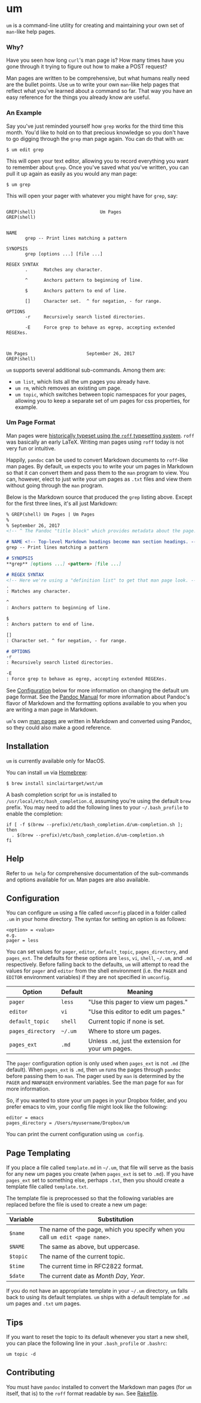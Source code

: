 # um
`um` is a command-line utility for creating and maintaining your own set of
`man`-like help pages.

### Why?
Have you seen how long `curl`'s man page is? How many times have you gone
through it trying to figure out how to make a POST request?

Man pages are written to be comprehensive, but what humans really need are the
bullet points. Use `um` to write your own `man`-like help pages that reflect
what you've learned about a command so far.  That way you have an easy
reference for the things you already know are useful.

### An Example
Say you've just reminded yourself how `grep` works for the third time this
month. You'd like to hold on to that precious knowledge so you don't have to go
digging through the `grep` man page again. You can do that with `um`:
```
$ um edit grep
```
This will open your text editor, allowing you to record everything you want to
remember about `grep`. Once you've saved what you've written, you can pull it
up again as easily as you would any man page:

```
$ um grep
```
This will open your pager with whatever you might have for `grep`, say:
```

GREP(shell)                        Um Pages                        GREP(shell)


NAME
       grep -- Print lines matching a pattern

SYNOPSIS
       grep [options ...] [file ...]

REGEX SYNTAX
       .      Matches any character.

       ^      Anchors pattern to beginning of line.

       $      Anchors pattern to end of line.

       []     Character set.  ^ for negation, - for range.

OPTIONS
       -r     Recursively search listed directories.

       -E     Force grep to behave as egrep, accepting extended REGEXes.



Um Pages                      September 26, 2017                   GREP(shell)
```

`um` supports several additional sub-commands. Among them are:
* `um list`, which lists all the um pages you already have.
* `um rm`, which removes an existing um page.
* `um topic`, which switches between topic namespaces for your pages, allowing
  you to keep a separate set of um pages for css properties, for example.

### Um Page Format
Man pages were [historically typeset using the `roff` typesetting
system](http://twobithistory.org/2017/09/28/the-lineage-of-man.html). `roff`
was basically an early LaTeX. Writing man pages using `roff` today is not very
fun or intuitive.

Happily, `pandoc` can be used to convert Markdown documents to `roff`-like man
pages. By default, `um` expects you to write your um pages in Markdown so that
it can convert them and pass them to the `man` program to view. You can,
however, elect to just write your um pages as `.txt` files and view them
without going through the `man` program.

Below is the Markdown source that produced the `grep` listing above. Except for
the first three lines, it's all just Markdown:
```markdown
% GREP(shell) Um Pages | Um Pages
%
% September 26, 2017
<!-- ^ The Pandoc "title block" which provides metadata about the page. -->

# NAME <!-- Top-level Markdown headings become man section headings. -->
grep -- Print lines matching a pattern

# SYNOPSIS
**grep** [options ...] <pattern> [file ...]

# REGEX SYNTAX
<!-- Here we're using a "definition list" to get that man page look. -->
.
: Matches any character.

^
: Anchors pattern to beginning of line.

$
: Anchors pattern to end of line.

[]
: Character set. ^ for negation, - for range.

# OPTIONS
-r
: Recursively search listed directories.

-E
: Force grep to behave as egrep, accepting extended REGEXes.

```

See [Configuration](#config) below for more information on changing the default um
page format. See the [Pandoc
Manual](https://pandoc.org/MANUAL.html#pandocs-markdown) for more information
about Pandoc's flavor of Markdown and the formatting options available to you
when you are writing a man page in Markdown.

`um`'s own [man pages](/doc) are written in Markdown and converted using
Pandoc, so they could also make a good reference.

## Installation
`um` is currently available only for MacOS.

You can install `um` via [Homebrew](http://brew.sh/):
```
$ brew install sinclairtarget/wst/um
```

A bash completion script for `um` is installed to
`/usr/local/etc/bash_completion.d`, assuming you're using the default `brew`
prefix. You may need to add the following lines to your `~/.bash_profile` to
enable the completion:
```
if [ -f $(brew --prefix)/etc/bash_completion.d/um-completion.sh ]; then
  . $(brew --prefix)/etc/bash_completion.d/um-completion.sh
fi
```

## Help
Refer to `um help` for comprehensive documentation of the sub-commands and
options available for `um`. Man pages are also available.

<a name="config"></a>
## Configuration
You can configure `um` using a file called `umconfig` placed in a folder called
`.um` in your home directory. The syntax for setting an option is as follows:
```
<option> = <value>
e.g.
pager = less
```

You can set values for `pager`, `editor`, `default_topic`, `pages_directory`,
and `pages_ext`. The defaults for these options are `less`, `vi`, `shell`,
`~/.um`, and `.md` respectively. Before falling back to the defaults, `um` will
attempt to read the values for `pager` and `editor` from the shell environment
(i.e.  the `PAGER` and `EDITOR` environment variables) if they are not
specified in `umconfig`.

Option | Default | Meaning
--- | --- | ---
`pager` | `less` | "Use this pager to view um pages."
`editor` | `vi` | "Use this editor to edit um pages."
`default_topic` | `shell` | Current topic if none is set.
`pages_directory` | `~/.um` | Where to store um pages.
`pages_ext` | `.md` | Unless `.md`, just the extension for your um pages.

The `pager` configuration option is only used when `pages_ext` is not `.md`
(the default). When `pages_ext` is `.md`, then `um` runs the pages through
`pandoc` before passing them to `man`. The pager used by `man` is determined by
the `PAGER` and `MANPAGER` environment variables. See the man page for `man`
for more information.

So, if you wanted to store your um pages in your Dropbox folder, and you prefer
emacs to vim, your config file might look like the following:
```
editor = emacs
pages_directory = /Users/myusername/Dropbox/um
```

You can print the current configuration using `um config`.

## Page Templating
If you place a file called `template.md` in `~/.um`, that file will serve as
the basis for any new um pages you create (when `pages_ext` is set to `.md`).
If you have `pages_ext` set to something else, perhaps `.txt`, then you should
create a template file called `template.txt`.

The template file is preprocessed so that the following variables are replaced
before the file is used to create a new um page:

Variable | Substitution
--- | ---
`$name` | The name of the page, which you specify when you call `um edit <page name>`.
`$NAME` | The same as above, but uppercase.
`$topic` | The name of the current topic.
`$time` | The current time in RFC2822 format.
`$date` | The current date as _Month_ _Day_, _Year_.

If you do not have an appropriate template in your `~/.um` directory, `um`
falls back to using its default templates. `um` ships with a default template
for `.md` um pages and `.txt` um pages.

## Tips
If you want to reset the topic to its default whenever you start a new shell,
you can place the following line in your `.bash_profile` or `.bashrc`:
```
um topic -d
```

## Contributing
You must have `pandoc` installed to convert the Markdown man pages (for `um`
itself, that is) to the `roff` format readable by `man`. See
[Rakefile](Rakefile).
